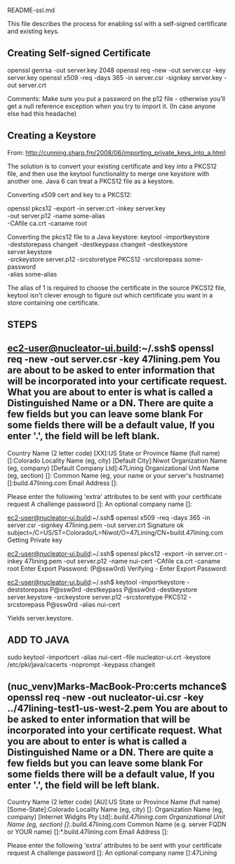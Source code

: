 README-ssl.md

This file describes the process for enabling ssl with a self-signed certificate and existing keys.


Creating Self-signed Certificate
--------------------------------

openssl genrsa -out server.key 2048
openssl req -new -out server.csr -key server.key
openssl x509 -req -days 365 -in server.csr -signkey server.key -out server.crt

Comments:
Make sure you put a password on the p12 file - otherwise you'll get a null reference exception when you try to import it. (In case anyone else had this headache)

Creating a Keystore
-------------------

From: http://cunning.sharp.fm/2008/06/importing_private_keys_into_a.html:

The solution is to convert your existing certificate and key into a PKCS12 file, and then use the keytool functionality to merge one keystore with another one. Java 6 can treat a PKCS12 file as a keystore.

Converting x509 cert and key to a PKCS12:

openssl pkcs12 -export -in server.crt -inkey server.key \
               -out server.p12 -name some-alias \
               -CAfile ca.crt -caname root

Converting the pkcs12 file to a Java keystore:
keytool -importkeystore \
        -deststorepass changeit -destkeypass changeit -destkeystore server.keystore \
        -srckeystore server.p12 -srcstoretype PKCS12 -srcstorepass some-password \
        -alias some-alias

The alias of 1 is required to choose the certificate in the source PKCS12 file, keytool isn't clever enough to figure out which certificate you want in a store containing one certificate.

STEPS
-----

ec2-user@nucleator-ui.build:~/.ssh$ openssl req -new -out server.csr -key 47lining.pem
You are about to be asked to enter information that will be incorporated
into your certificate request.
What you are about to enter is what is called a Distinguished Name or a DN.
There are quite a few fields but you can leave some blank
For some fields there will be a default value,
If you enter '.', the field will be left blank.
-----
Country Name (2 letter code) [XX]:US
State or Province Name (full name) []:Colorado
Locality Name (eg, city) [Default City]:Niwot
Organization Name (eg, company) [Default Company Ltd]:47Lining
Organizational Unit Name (eg, section) []:
Common Name (eg, your name or your server's hostname) []:build.47lining.com
Email Address []:

Please enter the following 'extra' attributes
to be sent with your certificate request
A challenge password []:
An optional company name []:

ec2-user@nucleator-ui.build:~/.ssh$ openssl x509 -req -days 365 -in server.csr -signkey 47lining.pem -out server.crt
Signature ok
subject=/C=US/ST=Colorado/L=Niwot/O=47Lining/CN=build.47lining.com
Getting Private key


ec2-user@nucleator-ui.build:~/.ssh$ openssl pkcs12 -export -in server.crt -inkey 47lining.pem -out server.p12 -name nui-cert -CAfile ca.crt -caname root
Enter Export Password: (P@ssw0rd)
Verifying - Enter Export Password:

ec2-user@nucleator-ui.build:~/.ssh$ keytool -importkeystore -deststorepass P@ssw0rd -destkeypass P@ssw0rd -destkeystore server.keystore -srckeystore server.p12 -srcstoretype PKCS12 -srcstorepass P@ssw0rd -alias nui-cert

Yields server.keystore.

ADD TO JAVA
-----------
sudo keytool -importcert -alias nui-cert -file nucleator-ui.crt -keystore /etc/pki/java/cacerts -noprompt -keypass changeit




(nuc_venv)Marks-MacBook-Pro:certs mchance$ openssl req -new -out nucleator-ui.csr -key ../47lining-test1-us-west-2.pem
You are about to be asked to enter information that will be incorporated
into your certificate request.
What you are about to enter is what is called a Distinguished Name or a DN.
There are quite a few fields but you can leave some blank
For some fields there will be a default value,
If you enter '.', the field will be left blank.
-----
Country Name (2 letter code) [AU]:US
State or Province Name (full name) [Some-State]:Colorado
Locality Name (eg, city) []:
Organization Name (eg, company) [Internet Widgits Pty Ltd]:*.build.47lining.com
Organizational Unit Name (eg, section) []:*.build.47lining.com
Common Name (e.g. server FQDN or YOUR name) []:*.build.47lining.com
Email Address []:

Please enter the following 'extra' attributes
to be sent with your certificate request
A challenge password []:
An optional company name []:47Lining